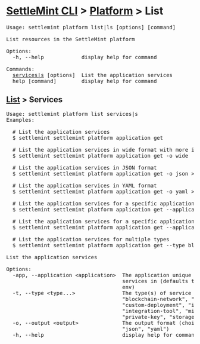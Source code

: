 <h1 id="home"><a href="../../settlemint.md">SettleMint CLI</a> > <a href="../platform.md">Platform</a> > List</h1>

<pre>Usage: settlemint platform list|ls [options] [command]

List resources in the SettleMint platform

Options:
  -h, --help            display help for command

Commands:
  <a href="#list-services">services|s</a> [options]  List the application services
  help [command]        display help for command
</pre>

<h2 id="list-services"><a href="#home">List</a> > Services</h2>

<pre>Usage: settlemint platform list services|s 
Examples:

  # List the application services
  $ settlemint settlemint platform application get

  # List the application services in wide format with more information (such as console url)
  $ settlemint settlemint platform application get -o wide

  # List the application services in JSON format
  $ settlemint settlemint platform application get -o json &gt; services.json

  # List the application services in YAML format
  $ settlemint settlemint platform application get -o yaml &gt; services.yaml

  # List the application services for a specific application
  $ settlemint settlemint platform application get --application my-app

  # List the application services for a specific application and type
  $ settlemint settlemint platform application get --application my-app --type middleware

  # List the application services for multiple types
  $ settlemint settlemint platform application get --type blockchain-network blockchain-node middleware

List the application services

Options:
  -app, --application &lt;application&gt;  The application unique name to list the
                                     services in (defaults to application from
                                     env)
  -t, --type &lt;type...&gt;               The type(s) of service to list (choices:
                                     &quot;blockchain-network&quot;, &quot;blockchain-node&quot;,
                                     &quot;custom-deployment&quot;, &quot;insights&quot;,
                                     &quot;integration-tool&quot;, &quot;middleware&quot;,
                                     &quot;private-key&quot;, &quot;storage&quot;)
  -o, --output &lt;output&gt;              The output format (choices: &quot;wide&quot;,
                                     &quot;json&quot;, &quot;yaml&quot;)
  -h, --help                         display help for command
</pre>

